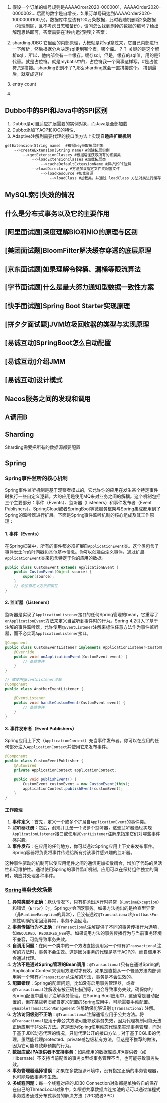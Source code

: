 1. 假设一个订单的编号规则是AAAAOrder2020-0000001，AAAAOrder2020-0000002....后面的数字是自增长，如果订单号码达到AAAAOrder2020-1000000(100万)，数据库中应该有100万条数据，此时我随机删除2条数据（物理删除，且不考虑日志和备份），请问怎么找到删掉的数据的编号？给出解题思路即可，答案需要在1秒内运行得到? 答案：
    
2. shardingJDBC 它里面的内部原理，大概就是将sql拿过来，它自己内部进行一下解析，然后根据分片决定sql走到哪个表，哪个库。？？ 关键的是这个解析sql ，所以，他内部会有一个缓存。缓存sql，但是，缓存的sql值，用的是?代替。就是占位符。就是mybatis中的，占位符我一个同事这样写。#是占位符,?是拼接。sharding识别不了?,那么sharding就会一直拼接这个。 拼到最后，就变成这样
    
3. entry count
4. 

## Dubbo中的SPI和Java中的SPI区别

1. Dubbo是可自适应扩展需要的实例对象，而Java是全部加载
2. Dubbo添加了AOP和IOC的特性、
3. Adaptive注解到需要代理的接口类方法上实现**自适应扩展机制**
```xml
getExtension(String name)  #根据key获取拓展对象
    -->createExtension(String name) #创建拓展实例
        -->getExtensionClasses #根据路径获取所有的拓展类
            -->loadExtensionClasses #加载拓展类
                -->cacheDefaultExtensionName #解析@SPI注解
            -->loadDirectory #方法加载指定文件夹配置文件
                -->loadResource #加载资源
                    -->loadClass #加载类，并通过 loadClass 方法对类进行缓存
```

## MySQL索引失效的情况

## 什么是分布式事务以及它的主要作用

## [阿里面试题]深度理解BIO和NIO的原理与区别

## [美团面试题]BloomFilter解决缓存穿透的底层原理

## [京东面试题]如果理解令牌桶、漏桶等限流算法

## [字节面试题]什么是最大努力通知型数据一致性方案

## [快手面试题]Spring Boot Starter实现原理

## [拼夕夕面试题]JVM垃圾回收器的类型与实现原理

## [易诚互动]SpringBoot怎么自动配置

## [易诚互动]介绍JMM

## [易诚互动]设计模式

## Nacos服务之间的发现和调用

## A调用B


## Sharding
Sharding需要把所有的数据源都要配置

## Spring
### Spring事件监听的核心机制
Spring事件监听机制是基于观察者模式的，它允许你的应用在发生某个特定事件时执行一些自定义逻辑。大的应用是使用MQ来对业务之间的解耦。这个机制包括三个主要部分：事件（Events）、监听器（Listeners）和事件发布者（Event Publishers）。SpringCloud或者SpringBoot等微服务框架与Spring集成都用到了Spring的监听器进行扩展。下面是Spring事件监听机制的核心组成及其工作原理：

#### 1. 事件（Events）
在Spring框架中，所有的事件都必须扩展自`ApplicationEvent`类。这个类包含了事件发生时的时间戳和其他基本信息。你可以创建自定义事件，通过扩展`ApplicationEvent`类来包含特定于你的应用的数据。
```java
public class CustomEvent extends ApplicationEvent {
    public CustomEvent(Object source) {
        super(source);
    }
    // 添加自定义方法和属性
}
```


#### 2. 监听器（Listeners）

监听器是实现了`ApplicationListener`接口的任何Spring管理的bean，它重写了`onApplicationEvent`方法来定义当监听到事件时的行为。Spring 4.2引入了基于注解的事件监听器，允许使用`@EventListener`注解来标注任意方法作为事件监听器，而不必实现`ApplicationListener`接口。

```java
@Component
public class CustomEventListener implements ApplicationListener<CustomEvent> {
    @Override
    public void onApplicationEvent(CustomEvent event) {
        // 处理事件
    }
}

// 或使用@EventListener注解
@Component
public class AnotherEventListener {

    @EventListener
    public void handleCustomEvent(CustomEvent event) {
        // 处理事件
    }
}
```

#### 3. 事件发布者（Event Publishers）

Spring应用上下文（`ApplicationContext`）充当事件发布者。你可以在应用的任何部分注入`ApplicationContext`并使用它来发布事件。

```java
@Component
public class CustomEventPublisher {
    @Autowired
    private ApplicationContext applicationContext;

    public void publishEvent() {
        CustomEvent customEvent = new CustomEvent(this);
        applicationContext.publishEvent(customEvent);
    }
}
```
#### 工作原理

1. **事件定义**：首先，定义一个或多个扩展自`ApplicationEvent`的事件类。
2. **监听器注册**：然后，创建并注册一个或多个监听器，这些监听器通过实现`ApplicationListener`接口或使用`@EventListener`注解来指定它们对哪些事件感兴趣。
3. **事件发布**：在应用的任何地方，你可以通过Spring应用上下文来发布事件。Spring容器将负责将事件传递给所有对该事件感兴趣的监听器。

这种事件驱动的机制可以使应用组件之间的通信更加松散耦合，增加了代码的灵活性和可维护性。通过使用Spring的事件监听机制，应用可以在保持组件独立的同时，响应并处理各种事件。

### [Spring事务失效场景](Spring#事务失效场景)
1. **异常类型不正确**：默认情况下，只有在抛出运行时异常（`RuntimeException`）和错误（`Error`）时，Spring才会回滚事务。如果方法抛出的是检查型异常（非`RuntimeException`的异常），且没有通过`@Transactional`的`rollbackFor`属性明确指定回滚异常，事务不会回滚。
2. **事务传播行为不正确**：`@Transactional`注解提供了不同的事务传播行为选项，如`REQUIRED`、`REQUIRES_NEW`等。如果调用方法的事务传播行为与当前事务环境不兼容，可能导致事务失效。
3. **自调用问题**：在同一个类中的一个方法直接调用另一个带有`@Transactional`注解的方法时，事务不会生效。这是因为事务的代理是基于AOP的，而自调用不会通过代理。
4. **方法不是通过Spring管理的Bean调用**：`@Transactional`只有在通过Spring的ApplicationContext来调用方法时才有效。如果是直接从一个普通方法内部调用另一个带有`@Transactional`注解的方法，事务是不会生效的。
5. **配置错误**：Spring的配置问题，比如没有启用事务管理器，或者`@Transactional`注解没有被正确扫描到等，也会导致事务失效。确保你的Spring配置中启用了注解事务管理。在Spring Boot应用中，这通常是自动配置的，但在某些老旧或自定义配置的Spring应用中，可能需要手动配置。`@EnableTransactionManagement` 注解确保能够识别 `@Transactional` 注解。
6. **方法访问级别不正确**：`@Transactional`注解通常应用于公共方法。将`@Transactional`应用于非公共方法可能导致事务失效，因为代理机制可能无法正确应用于非公共方法。这是因为Spring使用动态代理来实现事务管理，而对于基于JDK动态代理的情况，只能代理公开的接口方法；对于基于CGLIB的代理，虽然能代理protected、private或包级私有方法，但这是不推荐的做法，因为它可能导致非预期的行为。
7. **数据库或JPA提供者不支持事务**：如果使用的数据库或JPA提供者（如Hibernate）不支持当前配置的事务类型或事务管理不当，也可能导致事务失效。
8. **事务管理器选择错误**：如果在多数据源环境中，没有指定正确的事务管理器，也可能导致事务不生效。
9. **多线程问题**：每一个线程对应的JDBC Connection对象都是单独各自的保存在自己的ThreadLocal对象中，如果想共享数据库连接池的话可以通过编程式事务或者通过分布式事务的解决方法（2PC或者3PC）